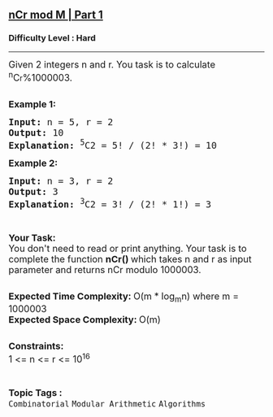 <h2><a href="https://practice.geeksforgeeks.org/problems/ncr-mod-m-part-10038/1">nCr mod M | Part 1</a></h2><h3>Difficulty Level : Hard</h3><hr><div class="problems_problem_content__Xm_eO"><p><span style="font-size:18px">Given 2&nbsp;integers n and r. You task is to calculate <sup>n</sup>C</span><span style="font-size:15px">r</span><span style="font-size:18px">%1000003.</span><br>
&nbsp;</p>

<p><span style="font-size:18px"><strong>Example 1:</strong></span></p>

<pre><strong><span style="font-size:18px">Input: </span></strong><span style="font-size:18px">n = 5, r = 2
<strong>Output: </strong>10
<strong>Explanation: </strong><sup>5</sup>C2 = 5! / (2! * 3!) = 10</span>
</pre>

<p><span style="font-size:18px"><strong>Example 2:</strong></span></p>

<pre><span style="font-size:18px"><strong>Input: </strong>n = 3, r = 2
<strong>Output: </strong>3
<strong>Explanation: </strong><sup>3</sup>C2 = 3! / (2! * 1!) = 3</span>
</pre>

<p>&nbsp;</p>

<p><span style="font-size:18px"><strong>Your Task:</strong><br>
You don't need to read or print anything. Your task is to complete the function&nbsp;<strong>nCr()&nbsp;</strong>which takes n and r as input parameter and returns nCr modulo 1000003.</span><br>
&nbsp;</p>

<p><span style="font-size:18px"><strong>Expected Time Complexity:&nbsp;</strong>O(m&nbsp;* log<sub>m</sub>n) where m = 1000003<br>
<strong>Expected Space Complexity:&nbsp;</strong>O(m)</span><br>
&nbsp;</p>

<p><span style="font-size:18px"><strong>Constraints:</strong><br>
1 &lt;= n &lt;= r &lt;= 10<sup>16</sup></span></p>
</div><br><p><span style=font-size:18px><strong>Topic Tags : </strong><br><code>Combinatorial</code>&nbsp;<code>Modular Arithmetic</code>&nbsp;<code>Algorithms</code>&nbsp;